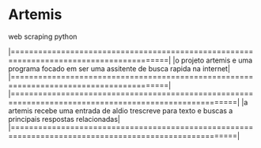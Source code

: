 # Artemis

web scraping python 


|========================================================================================|
|o projeto artemis e uma programa focado em ser uma assitente de busca rapida na internet|
|========================================================================================|
|=======================================================================================================|
|a artemis recebe uma entrada de aldio trescreve para texto e buscas a principais respostas relacionadas| 
|=======================================================================================================|

